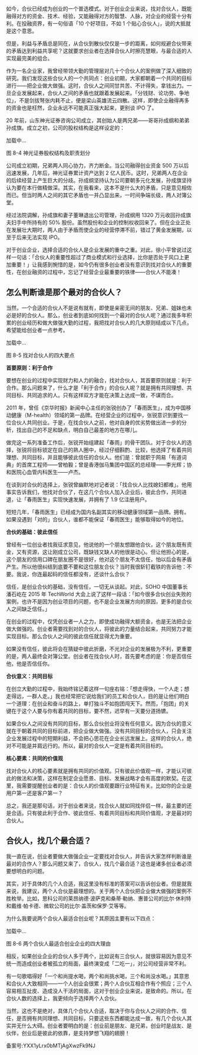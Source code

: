 如今，合伙已经成为创业的一个普选模式。对于创业企业来说，找对合伙人，既能融得对方的资金、技术、经验，又能融得对方的智慧、人脉，对企业的经营十分有利。在投融资界，有一句俗语「10 个好项目，不如 1 个贴心合伙人」，说的大抵就是这个意思。

但是，利益与矛盾总是同在，从合伙到散伙仅仅是一步的距离，如何规避合伙带来的矛盾达到利益共享呢？这就要求创业者在选择合伙人时擦亮慧眼，与最合适的人实现最完美的组合。

作为一名企业家，我曾经带领大勤的管理层对几十个合伙人的案例做了深入细致的研究。我们发现这些合伙人的一个共同点：创业初期，大家都朝着一个共同的目标进行——把企业做大做强。这时，合伙人之间同甘共苦、不计得失，拿钱出力。一旦企业发展起来，合伙人之间的矛盾也就跟着发展起来。「分钱财、论功劳、争地位」，不是剑拔弩张内耗不止，便是梁山英雄流云四散。这样，即使企业融得再多的资金也是枉然，企业永远不可能真正强大起来，更别谈 IPO 了。

20 年前，山东神光证券咨询公司成立，其创始人是两兄弟——哥哥孙成纲和弟弟孙成旗。成立之初，公司的股权结构是这样设定的：

加载中...

图 8-4 神光证券股权结构及职责划分

公司成立初期，兄弟两人同心协力，齐力断金。当公司融得创业资金 500 万以后迅速发展，几年后，神光证券累计资产达到 2 亿人民币。这时，兄弟两人在企业的后续经营上产生巨大的分歧。孙成纲坚持认为公司要朝多元化发展，孙成旗坚持认为要在本行做精做深。其实，在我看来，这本不是什么大的矛盾，只是意见相佐而已。但当时两人之间的其它矛盾也一并凸显出来，一时间争端长级，两人对簿公堂。

经过法院调解，孙成旗和妻子董琳退出公司管理，孙成纲用 1320 万元收回孙成旗夫妇手中所持有的 50\% 股份。虽然股份和企业的控制权收回来了。但在企业正处在发展壮大期时，两人由于矛盾而使企业的经营停滞不前，错过了黄金发展期，以至于后来无法实现 IPO。

对于创业企业，选择合适的合伙人是企业发展的重中之重。对此，徐小平曾说过这样一句话：「合伙人的重要性超过了商业模式和行业选择，比你是否处于风口上更加重要！」让我感到惋惜的是，如今仍有很多创业者没有意识到找对合伙人的重要性，在创业融资的过程中，忘记了经营企业最重要的铁律——合伙人不能凑！

## **怎么判断谁是那个最对的合伙人？**

当然，一个合适的合伙人不是说有就有，即使是亲密无间的朋友、兄弟、姐妹也未必是好的合伙人。那么，创业者到底如何找到一个最对的合伙人呢？通过我多年积累的创业经历和做大做强大勤的过程，我把找对合伙人的几大原则结成以下几点，希望能给创业者一点参考。

加载中...

图 8-5 找对合伙人的四大要点

**首要原则：利于合作**

要想在创业的过程中实现财力和人力的融合，找对合伙人，其首要原则就是：利于合作。那么问题来了，什么才是「利于合作」的合伙人呢？就是拥有共同理想、共同目标、共同追求的人。只有这样双方才能在决策上达成一致，不谋而合。

2011 年，曾任《京华时报》新闻中心主任的张锐创办了「春雨医生」，成为中国移动健康（M-health）领域的第一品牌。在经营企业的过程中，张锐意识到要找一位合伙人共同创业。于是，在找合伙人之前，他对自身的优劣势做出进一步的分析，找出自己的不足和缺点，明白自己最差的地方在哪儿。

做完这一系列准备工作后，张锐开始组建起「春雨」的骨干团队。对于合伙人的选择，张锐将目标锁定在自己的熟人圈中，经过仔细斟酌、比较，他选择了有着共同理想、共同目标，并且能够彼此信任的合伙人。他们是：曾就职于网易「有道词典」的首席工程师——曾柏毅；曾是香港伽马集团中国区的总经理——李光辉；协和医院心血管内科医生——卢杰。

在谈到对合伙的选择上，张锐曾幽默地对记者说：「找合伙人比找媳妇都难」。他用事实告诉我们，他找对合伙了，在这几个合伙人加入企业后，彼此合作，共同进退，让「春雨医生」实现快速发展，并拥有了 1.9 亿注册用户。

短短几年，「春雨医生」已经成为国内名副其实的移动健康领域第一品牌。拥有。如果没遇到「对的」合伙人，谁都不能保证「春雨医生」能够取得如今的地位。

**合伙的基础：彼此信任**

曾经有一位创业者找我征求意见，他说他的一个朋友想跟他合伙，这个朋友既有资金，又有资源，这让刚成立公司，既缺钱又缺人的他很是动心。但让他担心的是，这个朋友的信用口碑在朋友圈不是很好，他对这个朋友不太信任，怕以后会有矛盾产生。所以他很纠结到底要不要和这位朋友合伙？当时我很斩钉截铁的告诉他：不要。我说，你连最起码的信任都没有，还谈什么合伙？

信任，是创业合伙的基础，没有信任，一切无从谈起。对此，SOHO 中国董事长潘石屹在 2015 年 TechWorld 大会上说了这样一段话：「如今很多合伙创业失败的案例，也许不是因为创业项目的问题，也不是企业发展方向的原因，更多的是合伙人之间缺乏信任。」

在创业的过程中，仅凭创业者一人之力，即使成功融得大额资金，也是无法把企业做大做强的。创业者需要找到对的合伙人，将彼此的力量结合起来，共同努力才能实现目标。那么合伙人之间的彼此信任就显得尤为重要。

如果没有信任，彼此将会在猜疑中彼此折磨，不光对企业的发展极为不利，更重要的是，两人最终会对簿公堂。创业者在找合伙人时，首先要考虑的是：你是否信任他，他是否信任你。

**合伙意义：共同目标**

在创立大勤的过程中，我始终铭记着这样一句座右铭：「想走得快，一个人走；想走得远，一群人走。」我也经常把它说给我们的员工和合伙人，目的是让他们明白一个道理：在创业和奋斗的路上，单打独斗不如抱团闯天下。然而，「抱团」的关键在于这个人要与你有着共同的目标，要不然，迟早有一天要分道扬镳。

如果合伙人之间没有共同的目标，那么合伙创业将没有任何意义。因为合伙的意义就在于朝着共同的目标前进，把企业做大做强。没有共同目标的合伙人，只会关注企业发展过程中的短期利益，不会把心思花在企业长远发展上。这样的合伙人，绝对不可能是并肩远行的。所以，最对的合伙人一定是有着共同目标的。

**核心要素：共同的价值观**

找对合伙人的核心要素就是拥有共同的价值观。只有彼此价值观一样，才能认可彼此的做法和决策，这样在制定企业愿景、目标、发展战略才会有高度的默契。在这里，我需要提醒创业者的是：合伙人的价值观要跟行业特征有关。比如你的企业是用户第一还是客户第一？

总之，我还是那句话，对于创业者来说，找合伙人就如同找伴侣一样，最主要的还是合适。只有彼此利于合作、彼此信任、有着共同目标和共同价值观，才是最对的合伙人。

## **合伙人，找几个最合适？**

我一直在说，创业者要做大做强企业一定要找对合伙人，并告诉大家怎样判断谁是最对的合作人？那么问题又来了，合伙人，找几个最合适？这也是诸多创业者必须要想明白的问题。

其实，对于具体的几个人合适，我这里没有标准的答案可以告诉创业者。但是就我来说，我建议，两个人合伙是最理想的。关于两个人合伙把企业做大做强的案例不胜枚举。比如，思科公司的莱昂纳德·波萨克和桑蒂·勒纳、惠普公司的比尔·休利特和戴维·帕卡德、微软公司的比尔·盖茨和保罗·艾等等。

为什么我要说两个合伙人最适合创业呢？其原因主要有以下四点：

加载中...

图 8-6 两个合伙人最适合创业企业的四大理由

相反，如果创业企业的合伙人多于两个，比如说有三合伙人，就很容易因为意见不统一而造成创业者被孤立的局面，最终演变成「二吃一」，对公司经营非常不利。

有一句歌唱得好「一个和尚提水喝，两个和尚挑水喝，三个和尚没水喝。」其意思和合伙人大致相同——一个人创业会很累；两个人合伙互相合作有个照应；三个人容易相互扯皮、造成没人干活的局面，这对于创业企业来说，是致命的。所以，在合伙人数的选择上，我更倾向于选择两个人合伙。

当然，这也不是绝对，具体几个合伙人合适，取决于你与合伙人之间的合作、信任，是否拥有共同理想、共同目标，只要这些东西都能达成一致，有几个合伙人其实并无什么大碍。创业者要明白的是：创业前是朋友、是兄弟，创业时是战友、是伙伴，创业后是彼此的依靠，是支持梦想飞翔的翅膀！

备案号:YXX1yLrx0bMTjAgXwzFk9NJ
